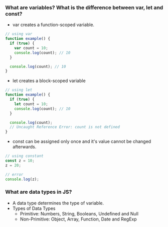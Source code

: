 ### What are variables? What is the difference between var, let and const?

- var creates a function-scoped variable.

```javascript
// using var
function example() {
  if (true) {
    var count = 10;
    console.log(count); // 10
  }

  console.log(count); // 10
}
```

- let creates a block-scoped variable

```javascript
// using let
function example() {
  if (true) {
    let count = 10;
    console.log(count); // 10
  }

  console.log(count);
  // Uncaught Reference Error: count is not defined
}
```

- const can be assigned only once and it's value cannot be changed afterwards.

```javascript
// using constant
const z = 10;
z = 20;

// error
console.log(z);
```

### What are data types in JS?

- A data type determines the type of variable.
- Types of Data Types
  - Primitive: Numbers, String, Booleans, Undefined and Null
  - Non-Primitive: Object, Array, Function, Date and RegExp
